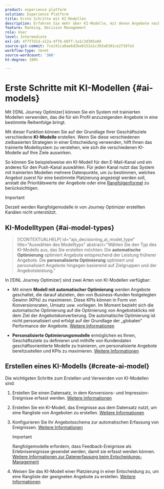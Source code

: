 ```yaml
---
product: experience platform
solution: Experience Platform
title: Erste Schritte mit KI-Modellen
description: Erfahren Sie mehr über KI-Modelle, mit denen Angebote nach Rang geordnet werden können
feature: Ranking, Decision Management
role: User
level: Intermediate
exl-id: 4f7f7d1d-a12a-4ff6-b0ff-1a1c3d305a9d
source-git-commit: 7ce241ca8ae6d2be6152a1c393a8301ce2f397a3
workflow-type: tm+mt
source-wordcount: '366'
ht-degree: 100%

---
```


# Erste Schritte mit KI-Modellen {#ai-models}

Mit [!DNL Journey Optimizer] können Sie ein System mit trainierten Modellen verwenden, das die für ein Profil anzuzeigenden Angebote in eine bestimmte Reihenfolge bringt.

Mit dieser Funktion können Sie auf der Grundlage Ihrer Geschäftsziele verschiedene **KI-Modelle** erstellen. Wenn Sie diese verschiedenen zielbasierten Strategien in einer Entscheidung verwenden, hilft Ihnen das trainierte Modellsystem zu verstehen, wie sich die verschiedenen KI-Modelle auf Ihre Ziele auswirken.

So können Sie beispielsweise ein KI-Modell für den E-Mail-Kanal und ein anderes für den Push-Kanal auswählen. Für jeden Kanal nutzt das System mit trainierten Modellen mehrere Datenpunkte, um zu bestimmen, welches Angebot zuerst für eine bestimmte Platzierung angezeigt werden soll, anstatt die Prioritätswerte der Angebote oder eine [Rangfolgenformel](create-ranking-formulas.md) zu berücksichtigen.

>[!IMPORTANT]
>
>Derzeit werden Rangfolgemodelle in von Journey Optimizer erstellten Kanälen nicht unterstützt.

## KI-Modelltypen {#ai-model-types}

>[!CONTEXTUALHELP]
>id="ajo_decisioning_ai_model_type"
>title="Auswählen des Modelltyps"
>abstract="Wählen Sie den Typ des KI-Modells aus, das Sie erstellen möchten: Die **automatische Optimierung** optimiert Angebote entsprechend der Leistung früherer Angebote. Die **personalisierte Optimierung** optimiert und personalisiert Angebote hingegen basierend auf Zielgruppen und der Angebotsleistung."

<!--additional-url="https://experienceleague.adobe.com/en/docs/journey-optimizer/using/decisioning/offer-decisioning/rankings/ai-models/create-ranking-strategies#create-ranking-strategy" text="Create an AI model"-->

In [!DNL Journey Optimizer] sind zwei Arten von KI-Modellen verfügbar:

* Mit einem **Modell mit automatischer Optimierung** werden Angebote geschaltet, die darauf abzielen, den von Business-Kunden festgelegten Gewinn (KPIs) zu maximieren. Diese KPIs können in Form von Konversionsraten, Umsatz usw. vorliegen. Im Moment bezieht sich die automatische Optimierung auf die Optimierung von Angebotsklicks mit dem Ziel der Angebotskonvertierung. Die automatische Optimierung ist nicht personalisiert und erfolgt auf der Grundlage der „globalen“ Performance der Angebote. [Weitere Informationen](auto-optimization-model.md)

* **Personalisierte Optimierungsmodelle** ermöglichen es Ihnen, Geschäftsziele zu definieren und mithilfe von Kundendaten geschäftsorientierte Modelle zu trainieren, um personalisierte Angebote bereitzustellen und KPIs zu maximieren. [Weitere Informationen](personalized-optimization-model.md)

## Erstellen eines KI-Modells {#create-ai-model}

Die wichtigsten Schritte zum Erstellen und Verwenden von KI-Modellen sind:

1. Erstellen Sie einen Datensatz, in dem Konversions- und Impression-Ereignisse erfasst werden. [Weitere Informationen](../data-collection/create-dataset.md)

1. Erstellen Sie ein KI-Modell, das Ereignisse aus dem Datensatz nutzt, um eine Rangliste von Angeboten zu erstellen. [Weitere Informationen](create-ranking-strategies.md)

1. Konfigurieren Sie Ihr Angebotsschema zur automatischen Erfassung von Ereignissen. [Weitere Informationen](../data-collection/schema-requirement.md)

   >[!IMPORTANT]
   >
   >Rangfolgemodelle erfordern, dass Feedback-Ereignisse als Erlebnisereignisse gesendet werden, damit sie erfasst werden können. [Weitere Informationen zur Datenerfassung beim Entscheidungs-Management](../data-collection/data-collection.md)

1. Weisen Sie das KI-Modell einer Platzierung in einer Entscheidung zu, um eine Rangliste der geeigneten Angebote zu erstellen. [Weitere Informationen](../offer-activities/configure-offer-selection.md)
